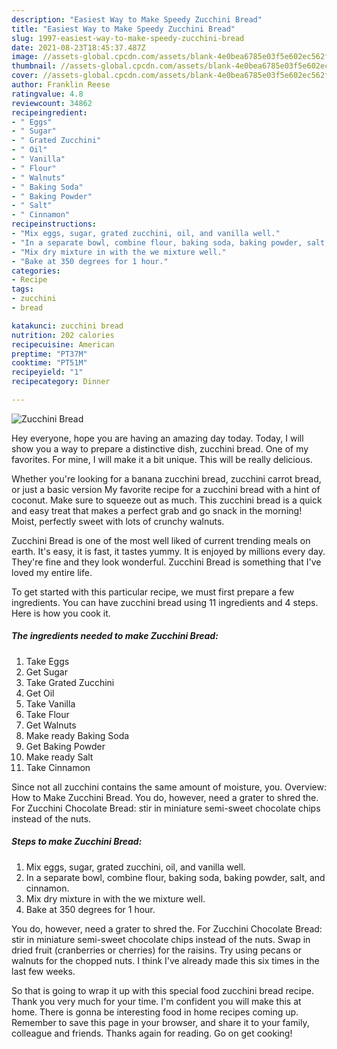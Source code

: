 ```yaml
---
description: "Easiest Way to Make Speedy Zucchini Bread"
title: "Easiest Way to Make Speedy Zucchini Bread"
slug: 1997-easiest-way-to-make-speedy-zucchini-bread
date: 2021-08-23T18:45:37.487Z
image: //assets-global.cpcdn.com/assets/blank-4e0bea6785e03f5e602ec562f230caae08da540cada707380b4fe1bbebba43da.png
thumbnail: //assets-global.cpcdn.com/assets/blank-4e0bea6785e03f5e602ec562f230caae08da540cada707380b4fe1bbebba43da.png
cover: //assets-global.cpcdn.com/assets/blank-4e0bea6785e03f5e602ec562f230caae08da540cada707380b4fe1bbebba43da.png
author: Franklin Reese
ratingvalue: 4.8
reviewcount: 34862
recipeingredient:
- " Eggs"
- " Sugar"
- " Grated Zucchini"
- " Oil"
- " Vanilla"
- " Flour"
- " Walnuts"
- " Baking Soda"
- " Baking Powder"
- " Salt"
- " Cinnamon"
recipeinstructions:
- "Mix eggs, sugar, grated zucchini, oil, and vanilla well."
- "In a separate bowl, combine flour, baking soda, baking powder, salt, and cinnamon."
- "Mix dry mixture in with the we mixture well."
- "Bake at 350 degrees for 1 hour."
categories:
- Recipe
tags:
- zucchini
- bread

katakunci: zucchini bread 
nutrition: 202 calories
recipecuisine: American
preptime: "PT37M"
cooktime: "PT51M"
recipeyield: "1"
recipecategory: Dinner

---
```



![Zucchini Bread](//assets-global.cpcdn.com/assets/blank-4e0bea6785e03f5e602ec562f230caae08da540cada707380b4fe1bbebba43da.png)

Hey everyone, hope you are having an amazing day today. Today, I will show you a way to prepare a distinctive dish, zucchini bread. One of my favorites. For mine, I will make it a bit unique. This will be really delicious.

Whether you&#39;re looking for a banana zucchini bread, zucchini carrot bread, or just a basic version My favorite recipe for a zucchini bread with a hint of coconut. Make sure to squeeze out as much. This zucchini bread is a quick and easy treat that makes a perfect grab and go snack in the morning! Moist, perfectly sweet with lots of crunchy walnuts.

Zucchini Bread is one of the most well liked of current trending meals on earth. It's easy, it is fast, it tastes yummy. It is enjoyed by millions every day. They're fine and they look wonderful. Zucchini Bread is something that I've loved my entire life.


To get started with this particular recipe, we must first prepare a few ingredients. You can have zucchini bread using 11 ingredients and 4 steps. Here is how you cook it.

<!--inarticleads1-->

##### The ingredients needed to make Zucchini Bread:

1. Take  Eggs
1. Get  Sugar
1. Take  Grated Zucchini
1. Get  Oil
1. Take  Vanilla
1. Take  Flour
1. Get  Walnuts
1. Make ready  Baking Soda
1. Get  Baking Powder
1. Make ready  Salt
1. Take  Cinnamon


Since not all zucchini contains the same amount of moisture, you. Overview: How to Make Zucchini Bread. You do, however, need a grater to shred the. For Zucchini Chocolate Bread: stir in miniature semi-sweet chocolate chips instead of the nuts. 

<!--inarticleads2-->

##### Steps to make Zucchini Bread:

1. Mix eggs, sugar, grated zucchini, oil, and vanilla well.
1. In a separate bowl, combine flour, baking soda, baking powder, salt, and cinnamon.
1. Mix dry mixture in with the we mixture well.
1. Bake at 350 degrees for 1 hour.


You do, however, need a grater to shred the. For Zucchini Chocolate Bread: stir in miniature semi-sweet chocolate chips instead of the nuts. Swap in dried fruit (cranberries or cherries) for the raisins. Try using pecans or walnuts for the chopped nuts. I think I&#39;ve already made this six times in the last few weeks. 

So that is going to wrap it up with this special food zucchini bread recipe. Thank you very much for your time. I'm confident you will make this at home. There is gonna be interesting food in home recipes coming up. Remember to save this page in your browser, and share it to your family, colleague and friends. Thanks again for reading. Go on get cooking!

